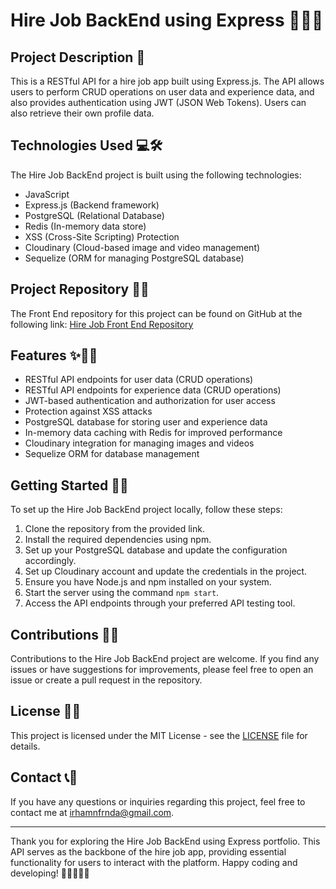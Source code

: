 # Hire Job BackEnd using Express 📝👔🔧

## Project Description 🚀

This is a RESTful API for a hire job app built using Express.js. The API allows users to perform CRUD operations on user data and experience data, and also provides authentication using JWT (JSON Web Tokens). Users can also retrieve their own profile data.

## Technologies Used 💻🛠️

The Hire Job BackEnd project is built using the following technologies:

- JavaScript
- Express.js (Backend framework)
- PostgreSQL (Relational Database)
- Redis (In-memory data store)
- XSS (Cross-Site Scripting) Protection
- Cloudinary (Cloud-based image and video management)
- Sequelize (ORM for managing PostgreSQL database)

## Project Repository 📂🔗

The Front End repository for this project can be found on GitHub at the following link:
[Hire Job Front End Repository](https://github.com/IrhamNfrnda/hire-job-fe)

## Features ✨👔📝

- RESTful API endpoints for user data (CRUD operations)
- RESTful API endpoints for experience data (CRUD operations)
- JWT-based authentication and authorization for user access
- Protection against XSS attacks
- PostgreSQL database for storing user and experience data
- In-memory data caching with Redis for improved performance
- Cloudinary integration for managing images and videos
- Sequelize ORM for database management

## Getting Started 🏁🚀

To set up the Hire Job BackEnd project locally, follow these steps:

1. Clone the repository from the provided link.
2. Install the required dependencies using npm.
3. Set up your PostgreSQL database and update the configuration accordingly.
4. Set up Cloudinary account and update the credentials in the project.
5. Ensure you have Node.js and npm installed on your system.
6. Start the server using the command `npm start`.
7. Access the API endpoints through your preferred API testing tool.

## Contributions 🤝🌟

Contributions to the Hire Job BackEnd project are welcome. If you find any issues or have suggestions for improvements, please feel free to open an issue or create a pull request in the repository.

## License 📜📝

This project is licensed under the MIT License - see the [LICENSE](LICENSE) file for details.

## Contact 📞📧

If you have any questions or inquiries regarding this project, feel free to contact me at [irhamnfrnda@gmail.com](mailto:irhamnfrnda@gmail.com).

---

Thank you for exploring the Hire Job BackEnd using Express portfolio. This API serves as the backbone of the hire job app, providing essential functionality for users to interact with the platform. Happy coding and developing! 👩‍💼👨‍💼🌟
